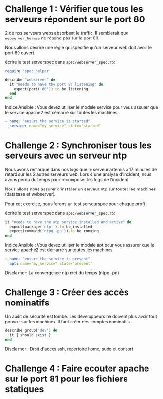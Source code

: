 # Challenge 1 : Vérifier que tous les serveurs répondent sur le port 80

2 de nos serveurs webs absorbent le traffic.
Il semblerait que ``webserver_hermes`` ne répond pas sur le port 80.

Nous allons décrire une règle qui spécifie qu'un serveur web doit avoir le port 80 ouvert.

écrire le test serverspec dans ``spec/webserver_spec.rb``:

```ruby
require 'spec_helper'

describe "webserver" do
  it "needs to have the port 80 listening" do
    expect(port('80')).to be_listening
  end
end
```

Indice Ansible : Vous devez utiliser le module service pour vous assurer que le service apache2 est démarré sur toutes les machines

```yml
- name: "ensure the service is started"
  service: name="my_service" state="started"
```

# Challenge 2 : Synchroniser tous les serveurs avec un serveur ntp

Nous avons remarqué dans nos logs que le serveur artemis a 17 minutes de retard sur les 2 autres serveurs web.
Lors d'une analyse d'incident, nous avons perdu du temps pour recomposer les logs de l'incident

Nous allons nous assurer d'installer un serveur ntp sur toutes les machines (database et webserver).

Pour cet exercice, nous ferons un test serveurspec pour chaque profil.

écrire le test serverspec dans ``spec/webserver_spec.rb``:

```ruby
it "needs to have the ntp service installed and active" do
  expect(package('ntp')).to be_installed
  expect(command('ntpq -pn')).to be_running
end
```



Indice Ansible : Vous devez utiliser le module apt pour vous assurer que le service apache2 est démarré sur toutes les machines

```yml
- name: "ensure the service is present"
  apt: name="my_service" state="present"
```

Disclaimer: La convergence ntp met du temps (ntpq -pn)

# Challenge 3 : Créer des accès nominatifs

Un audit de sécurité est tombé. Les développeurs ne doivent plus avoir tout pouvoir sur les machines.
Il faut créer des comptes nominatifs.

```ruby
describe group('dev') do
  it { should exist }
end
```

Disclaimer : Droit d'acces ssh, repertoire home, sudo et consort

# Challenge 4 : Faire ecouter apache sur le port 81 pour les fichiers statiques
